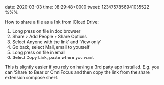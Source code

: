 date: 2020-03-03
time: 08:29:48+0000
tweet: 1234757856941035522
%%%

How to share a file as a link from iCloud Drive:

1. Long press on file in doc browser
1. Share > Add People > Share Options
1. Select ‘Anyone with the link’ and ‘View only’
1. Go back, select Mail, email to yourself
1. Long press on file in email
1. Select Copy Link, paste where you want

This is slightly easier if you rely on having a 3rd party app installed. E.g. you can ‘Share’ to Bear or OmniFocus and then copy the link from the share extension compose sheet.
